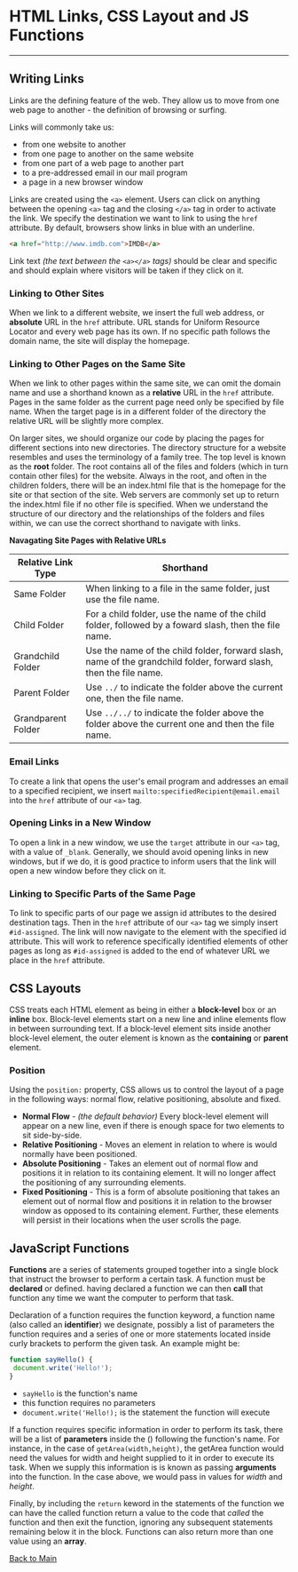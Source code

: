 # HTML Links, CSS Layout and JS Functions

---

## Writing Links

Links are the defining feature of the web. They allow us to move from one web page to another - the definition of browsing or surfing.

Links will commonly take us:

- from one website to another
- from one page to another on the same website
- from one part of a web page to another part
- to a pre-addressed email in our mail program
- a page in a new browser window

Links are created using the `<a>` element. Users can click on anything between the opening `<a>` tag and the closing `</a>` tag in order to activate the link. We specify the destination we want to link to using the `href` attribute. By default, browsers show links in blue with an underline.

```HTML
<a href="http://www.imdb.com">IMDB</a>
```

Link text _(the text between the `<a></a>` tags)_ should be clear and specific and should explain where visitors will be taken if they click on it.

### Linking to Other Sites

When we link to a different website, we insert the full web address, or **absolute** URL in the `href` attribute. URL stands for Uniform Resource Locator and every web page has its own. If no specific path follows the domain name, the site will display the homepage.

### Linking to Other Pages on the Same Site

When we link to other pages within the same site, we can omit the domain name and use a shorthand known as a **relative** URL in the `href` attribute. Pages in the same folder as the current page need only be specified by file name. When the target page is in a different folder of the directory the relative URL will be slightly more complex.

On larger sites, we should organize our code by placing the pages for different sections into new directories. The directory structure for a website resembles and uses the terminology of a family tree. The top level is known as the **root** folder. The root contains all of the files and folders (which in turn contain other files) for the website. Always in the root, and often in the children folders, there will be an index.html file that is the homepage for the site or that section of the site. Web servers are commonly set up to return the index.html file if no other file is specified. When we understand the structure of our directory and the relationships of the folders and files within, we can use the correct shorthand to navigate with links.

**Navagating Site Pages with Relative URLs**

| **Relative Link Type** | **Shorthand**                                                                                                      |
| ---------------------- | ------------------------------------------------------------------------------------------------------------------ |
| Same Folder            | When linking to a file in the same folder, just use the file name.                                                 |
| Child Folder           | For a child folder, use the name of the child folder, followed by a foward slash, then the file name.              |
| Grandchild Folder      | Use the name of the child folder, forward slash, name of the grandchild folder, forward slash, then the file name. |
| Parent Folder          | Use `../` to indicate the folder above the current one, then the file name.                                        |
| Grandparent Folder     | Use `../../` to indicate the folder above the folder above the current one and then the file name.                 |

### Email Links

To create a link that opens the user's email program and addresses an email to a specified recipient, we insert `mailto:specifiedRecipient@email.email` into the `href` attribute of our `<a>` tag.

### Opening Links in a New Window

To open a link in a new window, we use the `target` attribute in our `<a>` tag, with a value of `_blank`. Generally, we should avoid opening links in new windows, but if we do, it is good practice to inform users that the link will open a new window before they click on it.

### Linking to Specific Parts of the Same Page

To link to specific parts of our page we assign id attributes to the desired destination tags. Then in the `href` attribute of our `<a>` tag we simply insert `#id-assigned`. The link will now navigate to the element with the specified id attribute. This will work to reference specifically identified elements of other pages as long as `#id-assigned` is added to the end of whatever URL we place in the `href` attribute.

## CSS Layouts

CSS treats each HTML element as being in either a **block-level** box or an **inline** box. Block-level elements start on a new line and inline elements flow in between surrounding text. If a block-level element sits inside another block-level element, the outer element is known as the **containing** or **parent** element.

### Position

Using the `position:` property, CSS allows us to control the layout of a page in the following ways: normal flow, relative positioning, absolute and fixed.

- **Normal Flow** - _(the default behavior)_ Every block-level element will appear on a new line, even if there is enough space for two elements to sit side-by-side.
- **Relative Positioning** - Moves an element in relation to where is would normally have been positioned.
- **Absolute Positioning** - Takes an element out of normal flow and positions it in relation to its containing element. It will no longer affect the positioning of any surrounding elements.
- **Fixed Positioning** - This is a form of absolute positioning that takes an element out of normal flow and positions it in relation to the browser window as opposed to its containing element. Further, these elements will persist in their locations when the user scrolls the page.

## JavaScript Functions

**Functions** are a series of statements grouped together into a single block that instruct the browser to perform a certain task. A function must be **declared** or defined. having declared a function we can then **call** that function any time we want the computer to perform that task.

Declaration of a function requires the function keyword, a function name (also called an **identifier**) we designate, possibly a list of parameters the function requires and a series of one or more statements located inside curly brackets to perform the given task. An example might be:

```JavaScript
function sayHello() {
 document.write('Hello!');
}
```

- `sayHello` is the function's name
- this function requires no parameters
- `document.write('Hello!);` is the statement the function will execute

If a function requires specific information in order to perform its task, there will be a list of **parameters** inside the () following the function's name. For instance, in the case of `getArea(width,height)`, the getArea function would need the values for width and height supplied to it in order to execute its task. When we supply this information is is known as passing **arguments** into the function. In the case above, we would pass in values for _width_ and _height_.

Finally, by including the `return` keword in the statements of the function we can have the called function return a value to the code that _called_ the function and then exit the function, ignoring any subsequent statements remaining below it in the block. Functions can also return more than one value using an **array**.

[Back to Main](README.md)
